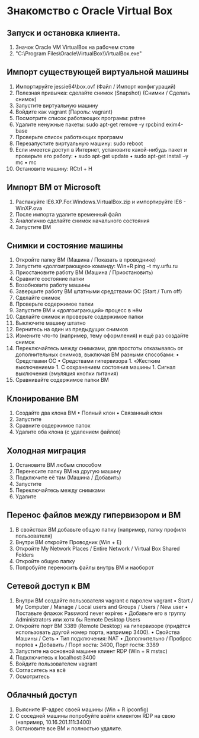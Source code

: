 # Знакомство с Oracle Virtual Box

## Запуск и остановка клиента.

1.  Значок Oracle VM VirtualBox на рабочем столе
2.  "C:\Program Files\Oracle\VirtualBox\VirtualBox.exe"

## Импорт существующей виртуальной машины

1.  Импортируйте jessie64\box.ovf (Файл / Импорт конфигураций)
2.  Полезная привычка: сделайте снимок (Snapshot) (Снимки / Сделать снимок)
3.  Запустите виртуальную машину
4.  Войдите как vagrant (Пароль: vagrant)
5.  Посмотрите список работающих программ: pstree
6.  Удалите ненужные пакеты: sudo apt-get remove -y rpcbind exim4-base
7.  Проверьте список работающих программ
8.  Перезапустите виртуальную машину: sudo reboot
9.  Если имеется доступ в Интернет, установите какой-нибудь пакет и проверьте его работу:
    • sudo apt-get update
    • sudo apt-get install –y mc
    • mc
10. Остановите машину: RCtrl + H

## Импорт ВМ от Microsoft

1.  Распакуйте IE6.XP.For.Windows.VirtualBox.zip и импортируйте IE6 - WinXP.ova
2.  После импорта удалите временный файл
3.  Аналогично сделайте снимок начального состояния
4.  Запустите ВМ

## Снимки и состояние машины

1.  Откройте папку ВМ (Машина / Показать в проводнике)
2.  Запустите «долгоиграющую» команду: Win+R ping –t my.urfu.ru
3.  Приостановите работу ВМ (Машина / Приостановить)
4.  Сравните состояние папки
5.  Возобновите работу машины
6.  Завершите работу ВМ штатными средствами ОС (Start / Turn off)
7.  Сделайте снимок
8.  Проверьте содержимое папки
9.  Запустите ВМ и «долгоиграющий» процесс в нём
10. Сделайте снимок и проверьте содержимое папки
11. Выключите машину штатно
12. Вернитесь на один из предыдущих снимков
13. Измените что-то (например, тему оформления) и ещё раз создайте снимок
14. Переключайтесь между снимками, для простоты отказываясь от дополнительных снимков, выключая ВМ разными способами:
    • Средствами ОС
    • Средствами гипервизора
        1.  «Жестким выключением»
        1. С сохранением состояния машины
        1.  Сигнал выключения (эмуляция кнопки питания)
15. Сравнивайте содержимое папки ВМ

## Клонирование ВМ

1.  Создайте два клона ВМ
    • Полный клон
    • Связанный клон
2.  Запустите
3.  Сравните содержимое папок
4.  Удалите оба клона (с удалением файлов)

## Холодная миграция

1.  Остановите ВМ любым способом
2.  Перенесите папку ВМ на другую машину
3.  Подключите её там (Машина / Добавить)
4.  Запустите
5.  Переключайтесь между снимками
6.  Удалите

## Перенос файлов между гипервизором и ВМ

1.  В свойствах ВМ добавьте общую папку (например, папку профиля пользователя)
2.  Внутри ВМ откройте Проводник (Win + E)
3.  Откройте My Network Places / Entire Network / Virtual Box Shared Folders
4.  Откройте общую папку
5.  Попробуйте переносить файлы внутрь ВМ и наоборот

## Сетевой доступ к ВМ

1.  Внутри ВМ создайте пользователя vagrant  с паролем vagrant
    • Start / My Computer / Manage / Local users and Groups / Users / New user
    • Поставьте флажок Password never expires
    • Добавьте его в группу Administrators или хотя бы Remote Desktop Users
2.  Откройте порт ВМ 3389 (Remote Desktop) на гипервизоре (придётся использовать другой номер порта, например 3400).
    • Свойства Машины / Сеть
    • Тип подключения: NAT
    • Дополнительно / Проброс портов
    • Добавить / Порт хоста: 3400, Порт гостя: 3389
3.  Запустите на основной машине клиент RDP (Win + R mstsc)
4.  Подключитесь к localhost:3400
5.  Войдите пользователем vagrant
6.  Согласитесь на всё
7.  Осмотритесь

## Облачный доступ

1.  Выясните IP-адрес своей машины (Win + R ipconfig)
2.  С соседней машины попробуйте войти клиентом RDP на свою (например, 10.16.201.111:3400)
3.  Остановите все ВМ и полностью удалите.
